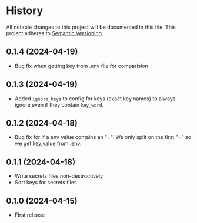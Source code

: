 # History

All notable changes to this project will be documented in this file. This project adheres to [Semantic Versioning](http://semver.org/).

## 0.1.4 (2024-04-19)

- Bug fix when getting key from .env file for comparision

## 0.1.3 (2024-04-19)

- Added `ignore_keys` to config for keys (exact key names) to always ignore even if they contain `key_word`.

## 0.1.2 (2024-04-18)

- Bug fix for if a env value contains an "=". We only split on the first "=" so we get key,value from .env.

## 0.1.1 (2024-04-18)

- Write secrets files non-destructively
- Sort keys for secrets files

## 0.1.0 (2024-04-15)

- First release
